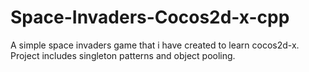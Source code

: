 # Space-Invaders-Cocos2d-x-cpp
A simple space invaders game that i have created to learn cocos2d-x. Project includes singleton patterns and object pooling.
